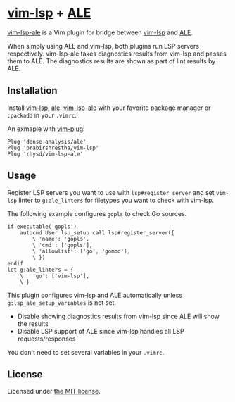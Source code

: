 [vim-lsp][] + [ALE][]
=====================

[vim-lsp-ale][] is a Vim plugin for bridge between [vim-lsp][] and [ALE][].

When simply using ALE and vim-lsp, both plugins run LSP servers respectively. vim-lsp-ale takes
diagnostics results from vim-lsp and passes them to ALE. The diagnostics results are shown as part
of lint results by ALE.

## Installation

Install [vim-lsp][], [ale][ALE], [vim-lsp-ale][] with your favorite package manager or `:packadd` in your `.vimrc`.

An exmaple with [vim-plug](https://github.com/junegunn/vim-plug):

```viml
Plug 'dense-analysis/ale'
Plug 'prabirshrestha/vim-lsp'
Plug 'rhysd/vim-lsp-ale'
```

## Usage

Register LSP servers you want to use with `lsp#register_server` and set `vim-lsp` linter to `g:ale_linters`
for filetypes you want to check with vim-lsp.

The following example configures `gopls` to check Go sources.

```vim
if executable('gopls')
    autocmd User lsp_setup call lsp#register_server({
        \ 'name': 'gopls',
        \ 'cmd': ['gopls'],
        \ 'allowlist': ['go', 'gomod'],
        \ })
endif
let g:ale_linters = {
    \   'go': ['vim-lsp'],
    \ }
```

This plugin configures vim-lsp and ALE automatically unless `g:lsp_ale_setup_variables` is not set.

- Disable showing diagnostics results from vim-lsp since ALE will show the results
- Disable LSP support of ALE since vim-lsp handles all LSP requests/responses

You don't need to set several variables in your `.vimrc`.

## License

Licensed under [the MIT license](./LICENSE).

[vim-lsp]: https://github.com/prabirshrestha/vim-lsp
[ALE]: https://github.com/dense-analysis/ale
[vim-lsp-ale]: https://github.com/rhysd/vim-lsp-ale
